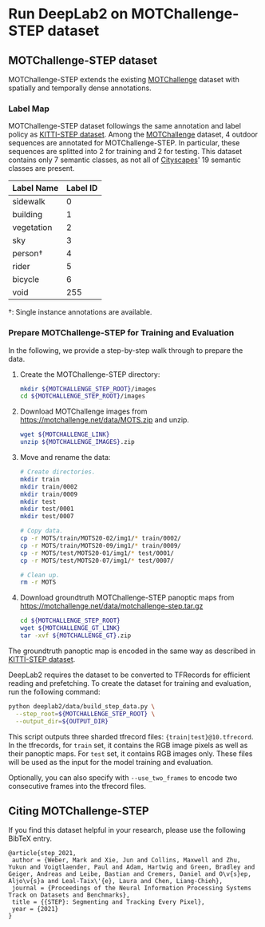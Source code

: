 # Run DeepLab2 on MOTChallenge-STEP dataset

## MOTChallenge-STEP dataset

MOTChallenge-STEP extends the existing [MOTChallenge](https://motchallenge.net/)
dataset with spatially and temporally dense annotations.

### Label Map

MOTChallenge-STEP dataset followings the same annotation and label policy as
[KITTI-STEP dataset](./kitti_step.md). Among the
[MOTChallenge](https://motchallenge.net/) dataset, 4 outdoor sequences are
annotated for MOTChallenge-STEP. In particular, these sequences are splitted
into 2 for training and 2 for testing. This dataset contains only 7 semantic
classes, as not all of
[Cityscapes](https://www.cityscapes-dataset.com/dataset-overview/#class-definitions)'
19 semantic classes are present.

Label Name     | Label ID
-------------- | --------
sidewalk       | 0
building       | 1
vegetation     | 2
sky            | 3
person&dagger; | 4
rider          | 5
bicycle        | 6
void           | 255

&dagger;: Single instance annotations are available.

### Prepare MOTChallenge-STEP for Training and Evaluation

In the following, we provide a step-by-step walk through to prepare the data.

1.  Create the MOTChallenge-STEP directory:

    ```bash
    mkdir ${MOTCHALLENGE_STEP_ROOT}/images
    cd ${MOTCHALLENGE_STEP_ROOT}/images
    ```

2.  Download MOTChallenge images from https://motchallenge.net/data/MOTS.zip and
    unzip.

    ```bash
    wget ${MOTCHALLENGE_LINK}
    unzip ${MOTCHALLENGE_IMAGES}.zip
    ```

3.  Move and rename the data:

    ```bash
    # Create directories.
    mkdir train
    mkdir train/0002
    mkdir train/0009
    mkdir test
    mkdir test/0001
    mkdir test/0007

    # Copy data.
    cp -r MOTS/train/MOTS20-02/img1/* train/0002/
    cp -r MOTS/train/MOTS20-09/img1/* train/0009/
    cp -r MOTS/test/MOTS20-01/img1/* test/0001/
    cp -r MOTS/test/MOTS20-07/img1/* test/0007/

    # Clean up.
    rm -r MOTS
    ```

4.  Download groundtruth MOTChallenge-STEP panoptic maps from
    https://motchallenge.net/data/motchallenge-step.tar.gz

    ```bash
    cd ${MOTCHALLENGE_STEP_ROOT}
    wget ${MOTCHALLENGE_GT_LINK}
    tar -xvf ${MOTCHALLENGE_GT}.zip
    ```

The groundtruth panoptic map is encoded in the same way as described in
[KITTI-STEP dataset](./kitti_step.md).

DeepLab2 requires the dataset to be converted to TFRecords for efficient reading
and prefetching. To create the dataset for training and evaluation, run the
following command:

```bash
python deeplab2/data/build_step_data.py \
  --step_root=${MOTCHALLENGE_STEP_ROOT} \
  --output_dir=${OUTPUT_DIR}
```

This script outputs three sharded tfrecord files: `{train|test}@10.tfrecord`. In
the tfrecords, for `train` set, it contains the RGB image pixels as well as
their panoptic maps. For `test` set, it contains RGB images only. These files
will be used as the input for the model training and evaluation.

Optionally, you can also specify with `--use_two_frames` to encode two
consecutive frames into the tfrecord files.

## Citing MOTChallenge-STEP

If you find this dataset helpful in your research, please use the following
BibTeX entry.

```
@article{step_2021,
 author = {Weber, Mark and Xie, Jun and Collins, Maxwell and Zhu, Yukun and Voigtlaender, Paul and Adam, Hartwig and Green, Bradley and Geiger, Andreas and Leibe, Bastian and Cremers, Daniel and O\v{s}ep, Aljo\v{s}a and Leal-Taix\'{e}, Laura and Chen, Liang-Chieh},
 journal = {Proceedings of the Neural Information Processing Systems Track on Datasets and Benchmarks},
 title = {{STEP}: Segmenting and Tracking Every Pixel},
 year = {2021}
}
```
